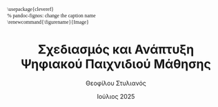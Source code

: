 ---
author:
 - Θεοφίλου Στυλιανός
author-genitive: Θεοφίλου Στυλιανού
author-mnr: 1072791
subject: Διπλωματική
title: Σχεδιασμός και Ανάπτυξη Ψηφιακού Παιχνιδιού Μάθησης
title-en: Design and Development of Digital Learning Game
date: Ιούλιος 2025
place: Πάτρα
school: Πολυτεχνική Σχολή
department: Ηλεκτρολόγων Μηχανικών \& Τεχνολογίας Υπολογιστών
supervisor: Σιντόρης Χρήστος, Ε.ΔΙ.Π.
commitee:
    - Σγάρμπας Κυριάκος, Καθηγητής
    - Φείδας Χρήστος, Καθηγητής
director:
abstract-el: |+
    Η Κβαντική Υπολογιστική είναι ένας αναδυόμενος τομέας που απαιτεί βαθιά κατανόηση των θεμελιωδών αρχών της Κβαντομηχανικής, όπως τα qubits, η υπέρθεση και οι κβαντικές πύλες. Η παρούσα διατριβή παρουσιάζει το σχεδιασμό και την ανάπτυξη ενός εκπαιδευτικού παιχνιδιού για κινητά τηλέφωνα με στόχο την εισαγωγή των φοιτητών πανεπιστημίου στα βασικά στοιχεία της Κβαντικής Υπολογιστικής, ως εναλλακτική λύση στις παραδοσιακές εκπαιδευτικές μεθόδους. Το παιχνίδι χρησιμοποιεί τεχνικές μάθησης βασισμένης στο παιχνίδι για να ενισχύσει την ενασχόληση, την κατανόηση και τη διατήρηση πληροφορίας μέσω διαδραστικών puzzle. Το παιχνίδι αναπτύχθηκε με το  Flutter framework και παρέχει μια προσιτή και ευέλικτη μαθησιακή εμπειρία σε διαφορετικές πλατφόρμες κινητών συσκευών. Η διαδικασία αξιολόγησης, η οποία αποτελείται από μία Pre-Post Test μελέτη, ένα ερωτηματολόγιο ευχρηστίας, ένα ερωτηματολόγιο εμπειρίας παιχνιδιού, ένα Focus Group και ένα Τεστ Διατήρησης Γνώσης, έδειξε ότι το παιχνίδι βελτίωσε με επιτυχία την κατανόηση των αρχών της Κβαντικής Υπολογιστικής από τους εκπαιδευόμενους. Τα ευρήματα αναδεικνύουν τις δυνατότητες της μάθησης βασισμένης στο παιχνίδι να κάνει τις αφηρημένες επιστημονικές έννοιες πιο προσιτές και ευχάριστες.
abstract-en: |+
    Quantum Computing is an emerging field that requires a deep understanding of fundamental principles of Quantum Mechanics, such as qubits, superposition, and quantum gates. This thesis presents the design and development of an educational mobile game aimed at introducing university students to the basics of Quantum Computing, as an alternative to traditional educational methods. The game employs Game-Based Learning (GBL) techniques to enhance engagement, retention, and comprehension through interactive puzzles. Developed using the Flutter framework, the game provides an accessible and flexible learning experience across different mobile platforms. The evaluation process, which consists of a Pre-Post Test study, a usability questionnaire, a game experience questionnaire, a Focus Group and a Knowledge Retention Test, demonstrated that the game successfully improved learners\' understanding of quantum computing principles. The findings highlight the potential of Game-Based Learning in making abstract scientific concepts more approachable and enjoyable.
keywords-el:
    - Μάθηση Βασισμένη στο Παιχνίδι
    - Εκπαιδευτικό Παιχνίδι
    - Κβαντική Υπολογιστική
    - Κβαντική Μηχανική
    - Παιχνίδι για Κινητές Συσκευές
    - Flutter
keywords-en:
    - Game-Based Learning
    - Educational Game
    - Quantum Computing
    - Quantum Mechanics
    - Mobile Game
    - Flutter
acknowlegements: |+
    I would like to thank all the users who participated in the User Testing, Pre-Post Testing, Usability Testing and the Focus Group,
    for their time and valuable feedback.
    I would also like to thank my friends and fellow students, Arachovitis Georgios and Giannakis Myron,
    for their important contribution in editing the texts and images used in the game and their valuable advice in general.
    Furthermore, I would like to thank my family for their support, and my colleague, Bourdoulis Thodoris for his valuable advice and support.
    Finally, I would like to thank my supervisor, Mr. Sintoris Christos, for his guidance and support throughout the thesis.
lang: en-US
book: true
toc-own-page: true
toc: true
classoption:
    - twoside
titlepage: true
colorlinks: true
indent: true
header-includes:
    # - |
    #     ```{=latex}
    #     \usepackage{awesomebox}
    #     ```
    - |
        ```{=latex}
        \usepackage{cleveref}
        % pandoc-fignos: change the caption name
        \renewcommand{\figurename}{Image}
        ```
# \usepackage{caption}

pandoc-latex-environment:
    noteblock: [note]
    tipblock: [tip]
    warningblock: [warning]
    cautionblock: [caution]
    importantblock: [important]
titlepage-text-color: 0A0A0A
logo: images/uplogo.png
logo-stamp: images/logo-up-4color-stamp.jpg
signature: images/student-signature.png
listings-disable-line-numbers: false
disable-header-and-footer: false
# header-center: header-center
header-left: "\\hspace{1cm}"
header-right: "\\rightmark"
first-chapter: 1
biblatex: true
bibliography: bibliography/bibliography.bib
# reference-section-title: 'Βιβλιογραφία'
mainfont: "Linux Libertine O"
CJKmainfont: Noto Serif CJK SC
sansfont: "Linux Biolinum O"
monofont: "Ubuntu Mono"
lof: true # List of figures
lot: true # List of tables
# geometry: [a4paper, bindingoffset=0mm, inner=20mm, outer=20mm, top=20mm, bottom=20mm] # See https://ctan.org/pkg/geometry for more options
fignos-cleveref: False
fignos-plus-name: Figure
fignos-star-name: Figure
fignos-caption-name: Figure
fignos-caption-separator: period
fignos-number-by-section: False
secnos-plus-name: Section
secnos-star-name: Section
caption-labelformat: original
tablenos-plus-name: Table
tablenos-star-name: Table
tablenos-caption-name: Table
---